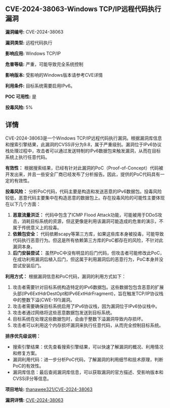 ## CVE-2024-38063-Windows TCP/IP远程代码执行漏洞

**漏洞编号:** CVE-2024-38063

**漏洞类型:** 远程代码执行

**影响应用:** Windows TCP/IP

**危害等级:** 严重，可能导致完全系统控制

**影响版本:** 受影响的Windows版本请参考CVE详情

**利用条件:** 目标系统需要启用IPv6。

**POC 可用性:** 是

**投毒风险:** 5%

## 详情

CVE-2024-38063是一个Windows TCP/IP远程代码执行漏洞。根据漏洞库信息和搜索引擎结果，此漏洞的CVSS评分为9.8，属于严重级别。漏洞位于IPv6协议栈处理过程中，攻击者可以通过发送特制的IPv6数据包来触发漏洞，从而在目标系统上执行任意代码。

**有效性：** 根据搜索结果，已经有针对此漏洞的PoC（Proof-of-Concept）代码被开发出来，并且一些安全厂商已经发布了分析报告。因此，提供的PoC代码具有一定的有效性。

**投毒风险：** 分析PoC代码，代码主要是构造和发送恶意的IPv6数据包。投毒风险较低，恶意代码主要集中在构造恶意的数据包上。存在投毒风险的可能性主要体现在以下几个方面：
1.  **恶意流量洪泛：**  代码中包含了ICMP Flood Attack功能，可能被用于DDoS攻击，消耗目标系统的资源，但这更像是利用该漏洞可能造成的危害的演示，不属于传统意义上的投毒。
2.  **依赖包安全：**  代码依赖scapy等第三方库，如果这些库本身被投毒，可能导致代码执行恶意行为。但这是所有依赖第三方库的PoC都存在的风险，不针对此漏洞本身。
3.  **后门安装尝试：**  虽然PoC中没有明显的后门代码，但攻击者可能修改此PoC，在成功利用漏洞后植入后门，但这属于利用漏洞后的恶意行为，PoC本身并没尝试安装后门。

**利用方式：**  根据漏洞信息和PoC代码，漏洞的利用方式如下：
1.  攻击者需要针对目标系统构造特定的IPv6数据包。这些数据包包含恶意的扩展头部(IPv6ExtHdrDestOpt和IPv6ExtHdrFragment)，旨在触发TCP/IP协议栈中的整数下溢(CWE-191)漏洞。
2.  攻击者需要确保目标系统启用了IPv6协议栈，因为漏洞位于IPv6协议栈中。
3.  攻击者通过网络将这些恶意数据包发送到目标系统。
4.  目标系统在处理这些数据包时，会由于整数下溢漏洞导致内存损坏。
5.  攻击者可以利用这个内存损坏漏洞来执行任意代码，从而完全控制目标系统。

**排序优先级说明：**
*   搜索引擎结果：优先查看搜索引擎结果，可以快速了解漏洞的概况、利用情况和修复方案。
*   漏洞利用代码：进一步分析PoC代码，了解漏洞的利用细节和技术原理，判断PoC的有效性。
*   漏洞库信息：最后查阅漏洞库信息，可以获取漏洞的官方描述、受影响版本和CVSS评分等信息。

**项目地址:** [thanawee321/CVE-2024-38063](https://github.com/thanawee321/CVE-2024-38063)

**漏洞详情:** [CVE-2024-38063](https://nvd.nist.gov/vuln/detail/CVE-2024-38063)